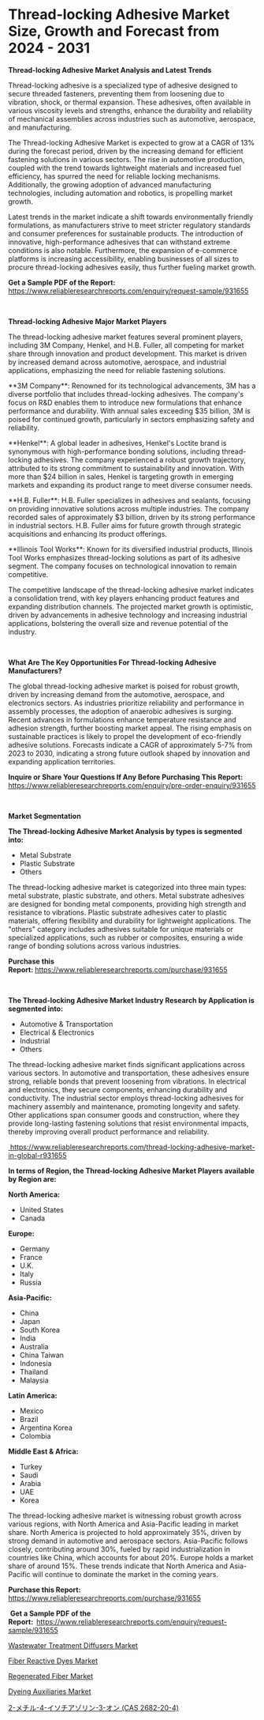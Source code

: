 <p><h1>Thread-locking Adhesive Market Size, Growth and Forecast from 2024 - 2031</h1></p><p><strong>Thread-locking Adhesive Market Analysis and Latest Trends</strong></p>
<p><p>Thread-locking adhesive is a specialized type of adhesive designed to secure threaded fasteners, preventing them from loosening due to vibration, shock, or thermal expansion. These adhesives, often available in various viscosity levels and strengths, enhance the durability and reliability of mechanical assemblies across industries such as automotive, aerospace, and manufacturing.</p><p>The Thread-locking Adhesive Market is expected to grow at a CAGR of 13% during the forecast period, driven by the increasing demand for efficient fastening solutions in various sectors. The rise in automotive production, coupled with the trend towards lightweight materials and increased fuel efficiency, has spurred the need for reliable locking mechanisms. Additionally, the growing adoption of advanced manufacturing technologies, including automation and robotics, is propelling market growth.</p><p>Latest trends in the market indicate a shift towards environmentally friendly formulations, as manufacturers strive to meet stricter regulatory standards and consumer preferences for sustainable products. The introduction of innovative, high-performance adhesives that can withstand extreme conditions is also notable. Furthermore, the expansion of e-commerce platforms is increasing accessibility, enabling businesses of all sizes to procure thread-locking adhesives easily, thus further fueling market growth.</p></p>
<p><strong>Get a Sample PDF of the Report:&nbsp;</strong> <a href="https://www.reliableresearchreports.com/enquiry/request-sample/931655">https://www.reliableresearchreports.com/enquiry/request-sample/931655</a></p>
<p>&nbsp;</p>
<p><strong>Thread-locking Adhesive Major Market Players</strong></p>
<p><p>The thread-locking adhesive market features several prominent players, including 3M Company, Henkel, and H.B. Fuller, all competing for market share through innovation and product development. This market is driven by increased demand across automotive, aerospace, and industrial applications, emphasizing the need for reliable fastening solutions.</p><p>**3M Company**: Renowned for its technological advancements, 3M has a diverse portfolio that includes thread-locking adhesives. The company's focus on R&D enables them to introduce new formulations that enhance performance and durability. With annual sales exceeding $35 billion, 3M is poised for continued growth, particularly in sectors emphasizing safety and reliability.</p><p>**Henkel**: A global leader in adhesives, Henkel's Loctite brand is synonymous with high-performance bonding solutions, including thread-locking adhesives. The company experienced a robust growth trajectory, attributed to its strong commitment to sustainability and innovation. With more than $24 billion in sales, Henkel is targeting growth in emerging markets and expanding its product range to meet diverse consumer needs.</p><p>**H.B. Fuller**: H.B. Fuller specializes in adhesives and sealants, focusing on providing innovative solutions across multiple industries. The company recorded sales of approximately $3 billion, driven by its strong performance in industrial sectors. H.B. Fuller aims for future growth through strategic acquisitions and enhancing its product offerings.</p><p>**Illinois Tool Works**: Known for its diversified industrial products, Illinois Tool Works emphasizes thread-locking solutions as part of its adhesive segment. The company focuses on technological innovation to remain competitive.</p><p>The competitive landscape of the thread-locking adhesive market indicates a consolidation trend, with key players enhancing product features and expanding distribution channels. The projected market growth is optimistic, driven by advancements in adhesive technology and increasing industrial applications, bolstering the overall size and revenue potential of the industry.</p></p>
<p>&nbsp;</p>
<p><strong>What Are The Key Opportunities For Thread-locking Adhesive Manufacturers?</strong></p>
<p><p>The global thread-locking adhesive market is poised for robust growth, driven by increasing demand from the automotive, aerospace, and electronics sectors. As industries prioritize reliability and performance in assembly processes, the adoption of anaerobic adhesives is surging. Recent advances in formulations enhance temperature resistance and adhesion strength, further boosting market appeal. The rising emphasis on sustainable practices is likely to propel the development of eco-friendly adhesive solutions. Forecasts indicate a CAGR of approximately 5-7% from 2023 to 2030, indicating a strong future outlook shaped by innovation and expanding application territories.</p></p>
<p><strong>Inquire or Share Your Questions If Any Before Purchasing This Report:</strong> <a href="https://www.reliableresearchreports.com/enquiry/pre-order-enquiry/931655">https://www.reliableresearchreports.com/enquiry/pre-order-enquiry/931655</a></p>
<p>&nbsp;</p>
<p><strong>Market Segmentation</strong></p>
<p><strong>The Thread-locking Adhesive Market Analysis by types is segmented into:</strong></p>
<p><ul><li>Metal Substrate</li><li>Plastic Substrate</li><li>Others</li></ul></p>
<p><p>The thread-locking adhesive market is categorized into three main types: metal substrate, plastic substrate, and others. Metal substrate adhesives are designed for bonding metal components, providing high strength and resistance to vibrations. Plastic substrate adhesives cater to plastic materials, offering flexibility and durability for lightweight applications. The "others" category includes adhesives suitable for unique materials or specialized applications, such as rubber or composites, ensuring a wide range of bonding solutions across various industries.</p></p>
<p><strong>Purchase this Report:&nbsp;</strong><a href="https://www.reliableresearchreports.com/purchase/931655">https://www.reliableresearchreports.com/purchase/931655</a></p>
<p>&nbsp;</p>
<p><strong>The Thread-locking Adhesive Market Industry Research by Application is segmented into:</strong></p>
<p><ul><li>Automotive & Transportation</li><li>Electrical & Electronics</li><li>Industrial</li><li>Others</li></ul></p>
<p><p>The thread-locking adhesive market finds significant applications across various sectors. In automotive and transportation, these adhesives ensure strong, reliable bonds that prevent loosening from vibrations. In electrical and electronics, they secure components, enhancing durability and conductivity. The industrial sector employs thread-locking adhesives for machinery assembly and maintenance, promoting longevity and safety. Other applications span consumer goods and construction, where they provide long-lasting fastening solutions that resist environmental impacts, thereby improving overall product performance and reliability.</p></p>
<p><a href="https://www.reliableresearchreports.com/thread-locking-adhesive-market-in-global-r931655">&nbsp;https://www.reliableresearchreports.com/thread-locking-adhesive-market-in-global-r931655</a></p>
<p><strong>In terms of Region, the Thread-locking Adhesive Market Players available by Region are:</strong></p>
<p>
    <p> <strong> North America: </strong>
        <ul>
            <li>United States</li>
            <li>Canada</li>
        </ul>
        </p> 
    <p> <strong> Europe: </strong>
        <ul>
            <li>Germany</li>
            <li>France</li>
            <li>U.K.</li>
            <li>Italy</li>
            <li>Russia</li>
        </ul>
        </p> 
    <p> <strong> Asia-Pacific: </strong>
        <ul>
            <li>China</li>
            <li>Japan</li>
            <li>South Korea</li>
            <li>India</li>
            <li>Australia</li>
            <li>China Taiwan</li>
            <li>Indonesia</li>
            <li>Thailand</li>
            <li>Malaysia</li>
        </ul>
        </p> 
    <p> <strong> Latin America: </strong>
        <ul>
            <li>Mexico</li>
            <li>Brazil</li>
            <li>Argentina Korea</li>
            <li>Colombia</li>
        </ul>
        </p> 
    <p> <strong> Middle East & Africa: </strong>
        <ul>
            <li>Turkey</li>
            <li>Saudi</li>
            <li>Arabia</li>
            <li>UAE</li>
            <li>Korea</li>
        </ul>
    </p>
    </p>
<p><p>The thread-locking adhesive market is witnessing robust growth across various regions, with North America and Asia-Pacific leading in market share. North America is projected to hold approximately 35%, driven by strong demand in automotive and aerospace sectors. Asia-Pacific follows closely, contributing around 30%, fueled by rapid industrialization in countries like China, which accounts for about 20%. Europe holds a market share of around 15%. These trends indicate that North America and Asia-Pacific will continue to dominate the market in the coming years.</p></p>
<p><strong>Purchase this Report: </strong><a href="https://www.reliableresearchreports.com/purchase/931655">https://www.reliableresearchreports.com/purchase/931655</a></p>
<p>&nbsp;<strong>Get a Sample PDF of the Report:&nbsp;&nbsp;</strong><a href="https://www.reliableresearchreports.com/enquiry/request-sample/931655">https://www.reliableresearchreports.com/enquiry/request-sample/931655</a></p>
<p><strong></strong></p>
<p><p><a href="https://github.com/napierswinnyfg/Market-Research-Report-List-1/blob/main/wastewater-treatment-diffusers-market.md">Wastewater Treatment Diffusers Market</a></p><p><a href="https://issuu.com/reportprime-2/docs/fiber-reactive-dyes-market-size-203_d26143a289496a">Fiber Reactive Dyes Market</a></p><p><a href="https://medium.com/@robeathews675666/the-regenerated-fiber-market-has-experienced-impressive-growth-in-recent-years-expanding-its-aecab93b6765">Regenerated Fiber Market</a></p><p><a href="https://issuu.com/reportprime-2/docs/dyeing-auxiliaries-market-size-2030_70175d95659bbd">Dyeing Auxiliaries Market</a></p><p><a href="https://medium.com/@ismaelblick2023/2-methyl-4-isothiazolin-3-one-cas-2682-20-4-deae511ec437">2-メチル-4-イソチアゾリン-3-オン (CAS 2682-20-4)</a></p></p>